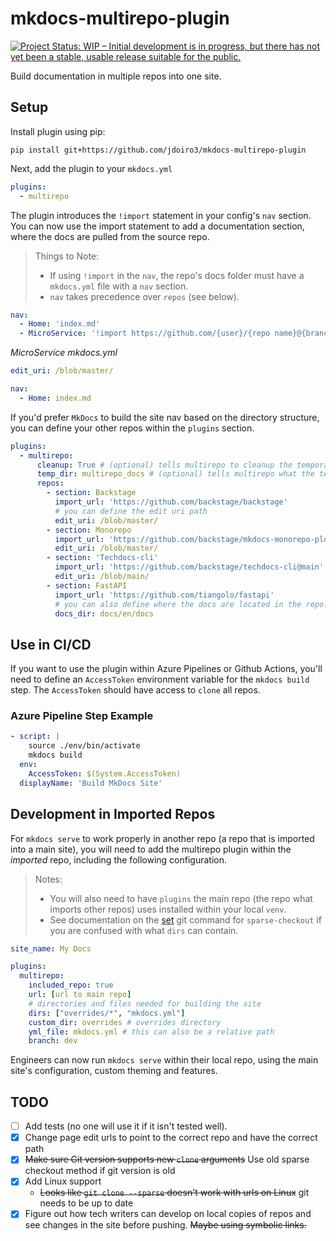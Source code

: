 # mkdocs-multirepo-plugin

[![Project Status: WIP – Initial development is in progress, but there has not yet been a stable, usable release suitable for the public.](https://www.repostatus.org/badges/latest/wip.svg)](https://www.repostatus.org/#wip)

Build documentation in multiple repos into one site.

## Setup

Install plugin using pip:

```
pip install git+https://github.com/jdoiro3/mkdocs-multirepo-plugin
```

Next, add the plugin to your `mkdocs.yml`

```yaml
plugins:
  - multirepo
```

The plugin introduces the `!import` statement in your config's `nav` section. You can now use the import statement to add a documentation section, where the docs are pulled from the source repo.

> Things to Note:
>
> - If using `!import` in the `nav`, the repo's docs folder must have a `mkdocs.yml` file with a `nav` section.
> - `nav` takes precedence over `repos` (see below).

```yaml
nav:
  - Home: 'index.md'
  - MicroService: '!import https://github.com/{user}/{repo name}@{branch}'
```

*MicroService mkdocs.yml*
```yaml
edit_uri: /blob/master/

nav:
  - Home: index.md
```

If you'd prefer `MkDocs` to build the site nav based on the directory structure, you can define your other repos within the `plugins` section.

```yaml
plugins:
  - multirepo:
      cleanup: True # (optional) tells multirepo to cleanup the temporary directory where other repo docs are imported to
      temp_dir: multirepo_docs # (optional) tells multirepo what the temp directory should be called
      repos:
        - section: Backstage
          import_url: 'https://github.com/backstage/backstage'
          # you can define the edit uri path
          edit_uri: /blob/master/
        - section: Monorepo
          import_url: 'https://github.com/backstage/mkdocs-monorepo-plugin'
          edit_uri: /blob/master/
        - section: 'Techdocs-cli'
          import_url: 'https://github.com/backstage/techdocs-cli@main'
          edit_uri: /blob/main/
        - section: FastAPI
          import_url: 'https://github.com/tiangolo/fastapi'
          # you can also define where the docs are located in the repo. Default is docs
          docs_dir: docs/en/docs
```

## Use in CI/CD

If you want to use the plugin within Azure Pipelines or Github Actions, you'll need to define an `AccessToken` environment variable for the `mkdocs build` step. The `AccessToken` should have access to `clone` all repos.

### Azure Pipeline Step Example

```yaml
- script: |
    source ./env/bin/activate
    mkdocs build
  env:
    AccessToken: $(System.AccessToken)
  displayName: 'Build MkDocs Site'
```

## Development in Imported Repos

For `mkdocs serve` to work properly in another repo (a repo that is imported into a main site), you will need to add the multirepo plugin within the *imported* repo, including the following configuration.

> Notes:
> - You will also need to have `plugins` the main repo (the repo what imports other repos) uses installed within your local `venv`.
> - See documentation on the [set](https://git-scm.com/docs/git-sparse-checkout#Documentation/git-sparse-checkout.txt-emsetem) git command for `sparse-checkout` if you are confused with what `dirs` can contain.

```yml
site_name: My Docs

plugins:
  multirepo:
    included_repo: true
    url: [url to main repo]
    # directories and files needed for building the site
    dirs: ["overrides/*", "mkdocs.yml"]
    custom_dir: overrides # overrides directory
    yml_file: mkdocs.yml # this can also be a relative path
    branch: dev
```

Engineers can now run `mkdocs serve` within their local repo, using the main site's configuration, custom theming and features.

## TODO

- [ ] Add tests (no one will use it if it isn't tested well).
- [x] Change page edit urls to point to the correct repo and have the correct path
- [x] ~~Make sure Git version supports new `clone` arguments~~ Use old sparse checkout method if git version is old
- [x] Add Linux support
  - ~~Looks like `git clone --sparse` doesn't work with urls on Linux~~ git needs to be up to date
- [x] Figure out how tech writers can develop on local copies of repos and see changes in the site before pushing. ~~Maybe using symbolic links.~~
